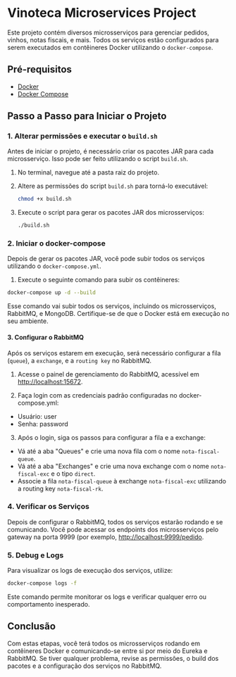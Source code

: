# Vinoteca Microservices Project

Este projeto contém diversos microsserviços para gerenciar pedidos, vinhos, notas fiscais, e mais. Todos os serviços estão configurados para serem executados em contêineres Docker utilizando o `docker-compose`.

## Pré-requisitos

- [Docker](https://docs.docker.com/get-docker/)
- [Docker Compose](https://docs.docker.com/compose/install/)

## Passo a Passo para Iniciar o Projeto


### 1. Alterar permissões e executar o `build.sh`

Antes de iniciar o projeto, é necessário criar os pacotes JAR para cada microsserviço. Isso pode ser feito utilizando o script `build.sh`.

1. No terminal, navegue até a pasta raiz do projeto.
2. Altere as permissões do script `build.sh` para torná-lo executável:

   ```bash
   chmod +x build.sh
   ```

3. Execute o script para gerar os pacotes JAR dos microsserviços:

   ```bash
   ./build.sh
   ```


### 2. Iniciar o docker-compose
Depois de gerar os pacotes JAR, você pode subir todos os serviços utilizando o `docker-compose.yml`.

1. Execute o seguinte comando para subir os contêineres:

```bash
docker-compose up -d --build
```

Esse comando vai subir todos os serviços, incluindo os microsserviços, RabbitMQ, e MongoDB. Certifique-se de que o Docker está em execução no seu ambiente.


#### 3. Configurar o RabbitMQ

Após os serviços estarem em execução, será necessário configurar a fila (`queue`), a `exchange`, e a `routing key` no RabbitMQ.

1. Acesse o painel de gerenciamento do RabbitMQ, acessível em [http://localhost:15672](http://localhost:15672).

2. Faça login com as credenciais padrão configuradas no docker-compose.yml:

* Usuário: user
* Senha: password
  
3. Após o login, siga os passos para configurar a fila e a exchange:

* Vá até a aba "Queues" e crie uma nova fila com o nome `nota-fiscal-queue`.
* Vá até a aba "Exchanges" e crie uma nova exchange com o nome `nota-fiscal-exc` e o tipo `direct`.
* Associe a fila `nota-fiscal-queue` à exchange `nota-fiscal-exc` utilizando a routing key `nota-fiscal-rk`.


### 4. Verificar os Serviços

Depois de configurar o RabbitMQ, todos os serviços estarão rodando e se comunicando. Você pode acessar os endpoints dos microsserviços pelo gateway na porta 9999 (por exemplo, [http://localhost:9999/pedido](http://localhost:9999/pedido).


### 5. Debug e Logs

Para visualizar os logs de execução dos serviços, utilize:

```bash
docker-compose logs -f
```

Este comando permite monitorar os logs e verificar qualquer erro ou comportamento inesperado.


## Conclusão

Com estas etapas, você terá todos os microsserviços rodando em contêineres Docker e comunicando-se entre si por meio do Eureka e RabbitMQ. Se tiver qualquer problema, revise as permissões, o build dos pacotes e a configuração dos serviços no RabbitMQ.
